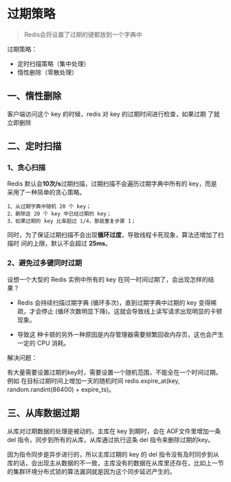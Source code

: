 # 过期策略

> Redis会将设置了过期的键都放到一个字典中

过期策略：

- 定时扫描策略（集中处理）
- 惰性删除（零散处理）

## 一、惰性删除

客户端访问这个 key 的时候，redis 对 key 的过期时间进行检查，如果过期 了就立即删除



## 二、定时扫描

### 1、贪心扫描

Redis 默认会**10次/s**过期扫描，过期扫描不会遍历过期字典中所有的 key，而是 采用了一种简单的贪心策略。

```
1、从过期字典中随机 20 个 key； 
2、删除这 20 个 key 中已经过期的 key； 
3、如果过期的 key 比率超过 1/4，那就重复步骤 1；
```

同时，为了保证过期扫描不会出现**循环过度**，导致线程卡死现象，算法还增加了扫描时 间的上限，默认不会超过 **25ms**。

### 2、避免过多键同时过期

设想一个大型的 Redis 实例中所有的 key 在同一时间过期了，会出现怎样的结果？

-  Redis 会持续扫描过期字典 (循环多次)，直到过期字典中过期的 key 变得稀 疏，才会停止 (循环次数明显下降)。这就会导致线上读写请求出现明显的卡顿现象。

- 导致这 种卡顿的另外一种原因是内存管理器需要频繁回收内存页，这也会产生一定的 CPU 消耗。



解决问题：

有大量需要设置过期的key时，需要设置一个随机范围，不能全在一个时间过期。例如 在目标过期时间上增加一天的随机时间 redis.expire_at(key, random.randint(86400) + expire_ts)。



## 三、从库数据过期

从库对过期数据的处理是被动的。主库在 key 到期时，会在 AOF文件里增加一条 del 指令，同步到所有的从库，从库通过执行这条 del 指令来删除过期的key。

因为指令同步是异步进行的，所以主库过期的 key 的 del 指令没有及时同步到从库的话，会出现主从数据的不一致，主库没有的数据在从库里还存在，比如上一节的集群环境分布式锁的算法漏洞就是因为这个同步延迟产生的。









